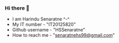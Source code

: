 ### Hi there 👋

- I am Harindu Senaratne ^-^
- My IT number - "IT20125820"
- Github username - "HSSenaratne"
- How to reach me - "senaratnehs99@gmail.com"

